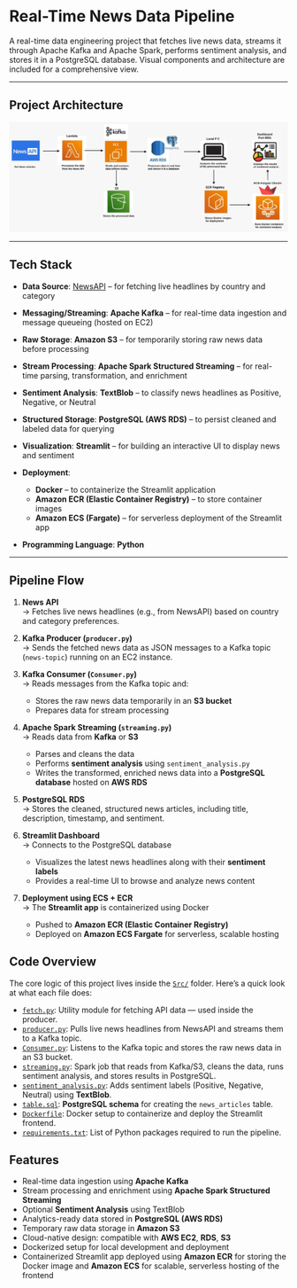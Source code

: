 #  Real-Time News Data Pipeline

A real-time data engineering project that fetches live news data, streams it through Apache Kafka and Apache Spark, performs sentiment analysis, and stores it in a PostgreSQL database. Visual components and architecture are included for a comprehensive view.

---

##  Project Architecture

![Architecture](Images/Architecture.png)

---


##  Tech Stack

- **Data Source**: [NewsAPI](https://newsapi.org/) – for fetching live headlines by country and category

- **Messaging/Streaming**: **Apache Kafka** – for real-time data ingestion and message queueing (hosted on EC2)

- **Raw Storage**: **Amazon S3** – for temporarily storing raw news data before processing

- **Stream Processing**: **Apache Spark Structured Streaming** – for real-time parsing, transformation, and enrichment

- **Sentiment Analysis**: **TextBlob** – to classify news headlines as Positive, Negative, or Neutral

- **Structured Storage**: **PostgreSQL (AWS RDS)** – to persist cleaned and labeled data for querying

- **Visualization**: **Streamlit** – for building an interactive UI to display news and sentiment

- **Deployment**:
  - **Docker** – to containerize the Streamlit application  
  - **Amazon ECR (Elastic Container Registry)** – to store container images  
  - **Amazon ECS (Fargate)** – for serverless deployment of the Streamlit app

- **Programming Language**: **Python**

---

## Pipeline Flow

1. **News API**  
   → Fetches live news headlines (e.g., from NewsAPI) based on country and category preferences.

2. **Kafka Producer (`producer.py`)**  
   → Sends the fetched news data as JSON messages to a Kafka topic (`news-topic`) running on an EC2 instance.

3. **Kafka Consumer (`Consumer.py`)**  
   → Reads messages from the Kafka topic and:
   - Stores the raw news data temporarily in an **S3 bucket**
   - Prepares data for stream processing

4. **Apache Spark Streaming (`streaming.py`)**  
   → Reads data from **Kafka** or **S3**
   - Parses and cleans the data
   - Performs **sentiment analysis** using `sentiment_analysis.py`
   - Writes the transformed, enriched news data into a **PostgreSQL database** hosted on **AWS RDS**

5. **PostgreSQL RDS**  
   → Stores the cleaned, structured news articles, including title, description, timestamp, and sentiment.

6. **Streamlit Dashboard**  
   → Connects to the PostgreSQL database
   - Visualizes the latest news headlines along with their **sentiment labels**
   - Provides a real-time UI to browse and analyze news content

7. **Deployment using ECS + ECR**  
   → The **Streamlit app** is containerized using Docker  
   - Pushed to **Amazon ECR (Elastic Container Registry)**  
   - Deployed on **Amazon ECS Fargate** for serverless, scalable hosting
  
  ## Code Overview

The core logic of this project lives inside the [`Src/`](codes/) folder. Here’s a quick look at what each file does:

- [`fetch.py`](codes/fetch.py): Utility module for fetching API data — used inside the producer.
- [`producer.py`](codes/producer.py): Pulls live news headlines from NewsAPI and streams them to a Kafka topic.
- [`Consumer.py`](codes/Consumer.py): Listens to the Kafka topic and stores the raw news data in an S3 bucket.
- [`streaming.py`](codes/streaming.py): Spark job that reads from Kafka/S3, cleans the data, runs sentiment analysis, and stores results in PostgreSQL.
- [`sentiment_analysis.py`](codes/sentiment_analysis.py): Adds sentiment labels (Positive, Negative, Neutral) using **TextBlob**.
- [`table.sql`](codes/table.sql): **PostgreSQL schema** for creating the `news_articles` table.
- [`Dockerfile`](Dockerfile): Docker setup to containerize and deploy the Streamlit frontend.
- [`requirements.txt`](requirements.txt): List of Python packages required to run the pipeline.

## Features

- Real-time data ingestion using **Apache Kafka**
- Stream processing and enrichment using **Apache Spark Structured Streaming**
- Optional **Sentiment Analysis** using TextBlob
- Analytics-ready data stored in **PostgreSQL (AWS RDS)**
- Temporary raw data storage in **Amazon S3**
-  Cloud-native design: compatible with **AWS EC2**, **RDS**, **S3**
-  Dockerized setup for local development and deployment
- Containerized Streamlit app deployed using **Amazon ECR** for storing the Docker image and **Amazon ECS** for scalable, serverless hosting of the frontend





